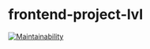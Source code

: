 # frontend-project-lvl
[![Maintainability](https://api.codeclimate.com/v1/badges/a9255ac16423ecf29bd4/maintainability)](https://codeclimate.com/github/gloomysergei/frontend-project-lvl1/maintainability)
